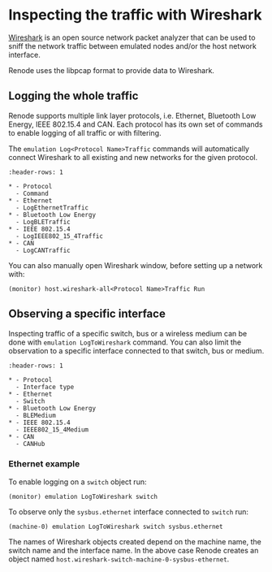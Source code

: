 # Inspecting the traffic with Wireshark

[Wireshark](https://www.wireshark.org) is an open source network packet analyzer that can be used to sniff the network traffic between emulated nodes and/or the host network interface.

Renode uses the libpcap format to provide data to Wireshark.

## Logging the whole traffic

Renode supports multiple link layer protocols, i.e. Ethernet, Bluetooth Low Energy, IEEE 802.15.4 and CAN.
Each protocol has its own set of commands to enable logging of all traffic or with filtering.

The `emulation Log<Protocol Name>Traffic` commands will automatically connect Wireshark to all existing and new networks for the given protocol.

```{list-table} Protocol specific global logging
:header-rows: 1

* - Protocol
  - Command
* - Ethernet
  - LogEthernetTraffic
* - Bluetooth Low Energy
  - LogBLETraffic
* - IEEE 802.15.4
  - LogIEEE802_15_4Traffic
* - CAN
  - LogCANTraffic
```

You can also manually open Wireshark window, before setting up a network with:

```text
(monitor) host.wireshark-all<Protocol Name>Traffic Run
```

## Observing a specific interface

Inspecting traffic of a specific switch, bus or a wireless medium can be done with `emulation LogToWireshark` command.
You can also limit the observation to a specific interface connected to that switch, bus or medium.


```{list-table} Protocol specific filtered logging
:header-rows: 1

* - Protocol
  - Interface type
* - Ethernet
  - Switch
* - Bluetooth Low Energy
  - BLEMedium
* - IEEE 802.15.4
  - IEEE802_15_4Medium
* - CAN
  - CANHub
```

### Ethernet example

To enable logging on a `switch` object run:

```text
(monitor) emulation LogToWireshark switch
```

To observe only the `sysbus.ethernet` interface connected to `switch` run:

```text
(machine-0) emulation LogToWireshark switch sysbus.ethernet
```

The names of Wireshark objects created depend on the machine name, the switch name and the interface name.
In the above case Renode creates an object named `host.wireshark-switch-machine-0-sysbus-ethernet`.
